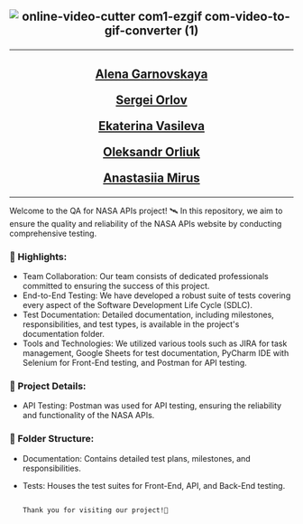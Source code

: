 <div align="center"><h2>
  
![online-video-cutter com1-ezgif com-video-to-gif-converter (1)](https://github.com/SergioUS/NASA_testing_project/assets/157445917/51c6f227-6b77-465a-9821-ccbe9a16b40a)

  
</h2></div>








---
<div align="center"><h2>

[Alena Garnovskaya](https://www.linkedin.com/in/alena-garnovskaya/)

[Sergei Orlov](https://github.com/sergei-orloff)

[Ekaterina Vasileva](https://www.linkedin.com/in/ekaterina-vasilevay/)

[Oleksandr Orliuk](https://www.linkedin.com/in/aleksandr-orliuk/)

[Anastasiia Mirus](https://www.linkedin.com/in/anastasiia-mirus/)
</h2></div>

---

Welcome to the QA for NASA APIs project! 🛰 In this repository, we aim to ensure the quality and reliability of the NASA APIs website by conducting comprehensive testing.

### 🌟 Highlights:

- Team Collaboration: Our team consists of dedicated professionals committed to ensuring the success of this project. 
- End-to-End Testing: We have developed a robust suite of tests covering every aspect of the Software Development Life Cycle (SDLC).
- Test Documentation: Detailed documentation, including milestones, responsibilities, and test types, is available in the project's documentation folder.
- Tools and Technologies: We utilized various tools such as JIRA for task management, Google Sheets for test documentation, PyCharm IDE with Selenium for Front-End testing, and Postman for API testing.

### 📝 Project Details:

- API Testing: Postman was used for API testing, ensuring the reliability and functionality of the NASA APIs.

### 📁 Folder Structure:

- Documentation: Contains detailed test plans, milestones, and responsibilities.
- Tests: Houses the test suites for Front-End, API, and Back-End testing.


                                                                                      Thank you for visiting our project!🔭
